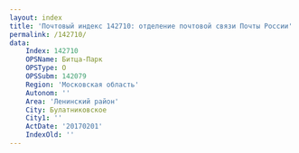 ```yaml
---
layout: index
title: 'Почтовый индекс 142710: отделение почтовой связи Почты России'
permalink: /142710/
data:
    Index: 142710
    OPSName: Битца-Парк
    OPSType: О
    OPSSubm: 142079
    Region: 'Московская область'
    Autonom: ''
    Area: 'Ленинский район'
    City: Булатниковское
    City1: ''
    ActDate: '20170201'
    IndexOld: ''
---
```

